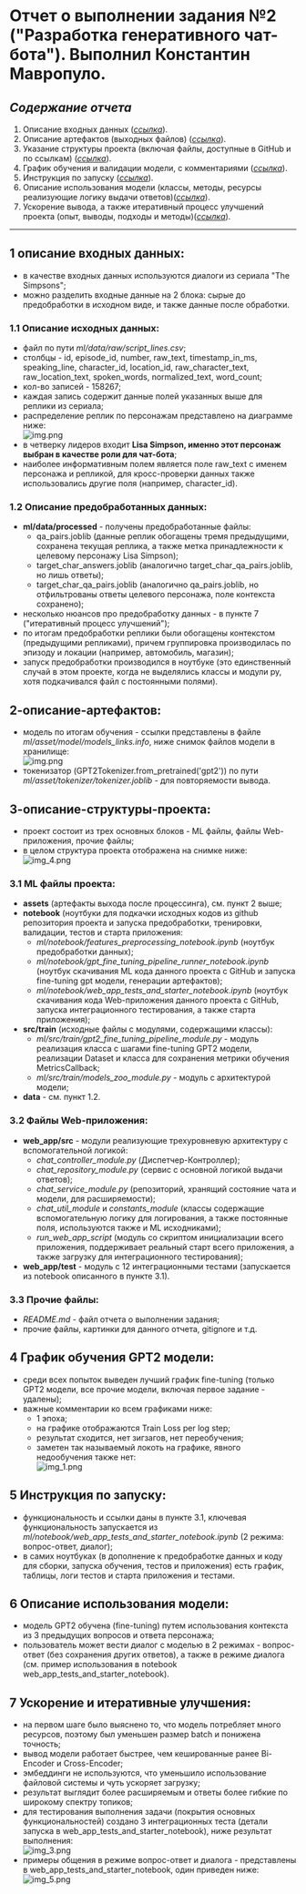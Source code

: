 # Отчет о выполнении задания №2 ("Разработка генеративного чат-бота"). Выполнил Константин Мавропуло.

## ***Содержание отчета***
1. Описание входных данных ([_ссылка_](#1-описание-входных-данных)).
2. Описание артефактов (выходных файлов) ([_ссылка_](#2-описание-артефактов)).
3. Указание структуры проекта (включая файлы, доступные в GitHub и по ссылкам) ([_ссылка_](#3-описание-структуры-проекта)).
4. График обучения и валидации модели, с комментариями ([_ссылка_](#4-график-обучения-GPT2-модели)).
5. Инструкция по запуску ([_ссылка_](#5-инструкция-по-запуску)).
6. Описание использования модели (классы, методы, ресурсы реализующие логику выдачи ответов)([_ссылка_](#6-описание-использования-модели)).
7. Ускорение вывода, а также итеративный процесс улучшений проекта (опыт, выводы, подходы и методы)([_ссылка_](#7-ускорение-и-итеративные-улучшения)).

---

## 1 описание входных данных:
- в качестве входных данных используются диалоги из сериала "The Simpsons";
- можно разделить входные данные на 2 блока: сырые до предобработки в исходном виде, и также данные после обработки.
### 1.1 Описание исходных данных:
- файл по пути *ml/data/raw/script_lines.csv*;
- столбцы - id, episode_id, number, raw_text, timestamp_in_ms, speaking_line, character_id, location_id, raw_character_text, raw_location_text, spoken_words, normalized_text, word_count;
- кол-во записей - 158267;
- каждая запись содержит данные полей указанных выше для реплики из сериала;
- распределение реплик по персонажам представлено на диаграмме ниже:  
![img.png](chat_quotes_distribution.png)
- в четверку лидеров входит **Lisa Simpson, именно этот персонаж выбран в качестве роли для чат-бота**;
- наиболее информативным полем является поле raw_text с именем персонажа и репликой, для кросс-проверки данных также использовались другие поля (например, character_id).
### 1.2 Описание предобработанных данных:
- **ml/data/processed** - получены предобработанные файлы:
  - qa_pairs.joblib (данные реплик обогащены тремя предыдущими, сохранена текущая реплика, а также метка принадлежности к целевому персонажу Lisa Simpson);
  - target_char_answers.joblib (аналогично target_char_qa_pairs.joblib, но лишь ответы);
  - target_char_qa_pairs.joblib (аналогично qa_pairs.joblib, но отфильтрованы ответы целевого персонажа, поле контекста сохранено);
- несколько нюансов про предобработку данных - в пункте 7 ("итеративный процесс улучшений");
- по итогам предобработки реплики были обогащены контекстом (предыдущими репликами), причем группировка производилась по эпизоду и локации (например, автомобиль, магазин);
- запуск предобработки производился в ноутбуке (это единственный случай в этом проекте, когда не выделялись классы и модули py, хотя подкачивался файл с постоянными полями).
## 2-описание-артефактов:
- модель по итогам обучения - ссылки представлены в файле *ml/asset/model/models_links.info*, ниже снимок файлов модели в хранилище:  
![img.png](img.png)
- токенизатор (GPT2Tokenizer.from_pretrained('gpt2')) по пути *ml/asset/tokenizer/tokenizer.joblib* - для повторяемости вывода.
## 3-описание-структуры-проекта:
- проект состоит из трех основных блоков - ML файлы, файлы Web-приложения, прочие файлы;
- в целом структура проекта отображена на снимке ниже:  
![img_4.png](img_4.png)

### 3.1 ML файлы проекта:
- **assets** (артефакты выхода после процессинга), см. пункт 2 выше;
- **notebook** (ноутбуки для подкачки исходных кодов из github репозитория проекта и запуска предобработки, тренировки, валидации, тестов и старта приложения:
  - *ml/notebook/features_preprocessing_notebook.ipynb* (ноутбук предобработки данных);
  - *ml/notebook/gpt_fine_tuning_pipeline_runner_notebook.ipynb* (ноутбук скачивания ML кода данного проекта с GitHub и запуска fine-tuning gpt модели, генерации артефактов);  
  - *ml/notebook/web_app_tests_and_starter_notebook.ipynb* (ноутбук скачивания кода Web-приложения данного проекта с GitHub, запуска интеграционного тестирования, а также старта приложения);
- **src/train** (исходные файлы с модулями, содержащими классы):
  - *ml/src/train/gpt2_fine_tuning_pipeline_module.py* - модуль реализация класса с шагами fine-tuning GPT2 модели, реализации Dataset и класса для сохранения метрики обучения MetricsCallback;
  - *ml/src/train/models_zoo_module.py* - модуль с архитектурой модели;
- **data** - см. пункт 1.2.
### 3.2 Файлы Web-приложения:
- **web_app/src** - модули реализующие трехуровневую архитектуру с вспомогательной логикой:
  - *chat_controller_module.py* (Диспетчер-Контроллер);
  - *chat_repository_module.py* (сервис с основной логикой выдачи ответов);
  - *chat_service_module.py* (репозиторий, хранящий состояние чата и модели, для расширяемости);
  - *chat_util_module* и *constants_module* (классы содержащие вспомогательную логику для логирования, а также постоянные поля, используются также и ML исходниками);
  - *run_web_app_script* (модуль со скриптом инициализации всего приложения, поддерживает реальный старт всего приложения, а также загрузку для интеграционного тестирования);
- **web_app/test** - модуль с 12 интеграционными тестами (запускается из notebook описанного в пункте 3.1).
### 3.3 Прочие файлы:
- *README.md* - файл отчета о выполнении задания;
- прочие файлы, картинки для данного отчета, gitignore и т.д.
## 4 График обучения GPT2 модели:
- среди всех попыток выведен лучший график fine-tuning (только GPT2 модели, все прочие модели, включая первое задание - удалены);
- важные комментарии ко всем графиками ниже:
  - 1 эпоха;
  - на графике отображаются Train Loss per log step;
  - результат сходится, нет зигзагов, нет переобучения;
  - заметен так называемый локоть на графике, явного недообучения также нет:  
  ![img_1.png](img_1.png)
## 5 Инструкция по запуску:
- функциональность и ссылки даны в пункте 3.1, ключевая функциональность запускается из *ml/notebook/web_app_tests_and_starter_notebook.ipynb* (2 режима: вопрос-ответ, диалог);
- в самих ноутбуках (в дополнение к предобработке данных и коду для сборки, запуска обучения, тестов и приложения) есть график, таблицы, логи тестов и старта приложения и тестами.
## 6 Описание использования модели:
- модель GPT2 обучена (fine-tuning) путем использования контекста из 3 предыдущих вопросов и ответа персонажа;
- пользователь может вести диалог с моделью в 2 режимах - вопрос-ответ (без сохранения других ответов), а также в режиме диалога (см. пример использования в notebook web_app_tests_and_starter_notebook).
## 7 Ускорение и итеративные улучшения:
- на первом шаге было выяснено то, что модель потребляет много ресурсов, поэтому был уменьшен размер batch и понижена точность;
- вывод модели работает быстрее, чем кешированные ранее Bi-Encoder и Cross-Encoder;
- эмбеддинги не используются, что уменьшило использование файловой системы и чуть ускоряет загрузку;
- результат выглядит более расширяемым и ответы более гибкие по широкому спектру топиков;
- для тестирования выполнения задачи (покрытия основных функциональностей) создано 3 интеграционных теста (детали запуска в web_app_tests_and_starter_notebook), ниже результат выполнения:  
![img_3.png](img_3.png)
- примеры общения в режиме вопрос-ответ и диалога - представлены в web_app_tests_and_starter_notebook, один приведен ниже:  
![img_5.png](img_5.png)



